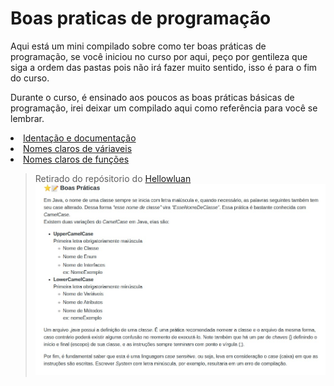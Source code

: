 <h1> Boas praticas de programação </h1>
Aqui está um mini compilado sobre como ter boas práticas de programação, se você iniciou no curso por aqui, peço por gentileza que siga a ordem das pastas pois não irá fazer muito sentido, isso é para o fim do curso.

Durante o curso, é ensinado aos poucos as boas práticas básicas de programação, irei deixar um compilado aqui como referência para você se lembrar.

<li> <a href="#"> Identação e documentação </a> </li>
<li> <a href="#"> Nomes claros de váriaveis </a> </li>
<li> <a href="#"> Nomes claros de funções </a> </li>

>Retirado do repósitorio do <a href="https://github.com/hellowluan?tab=repositories" target="_blank"> Hellowluan
<img src="../img/boasPraticas.jpeg"> </a>
